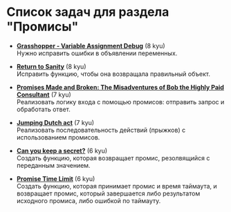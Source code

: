 # Список задач для раздела "Промисы"

- [**Grasshopper - Variable Assignment Debug**](https://www.codewars.com/kata/5612e743cab69fec6d000077) (8 kyu)  
  Нужно исправить ошибки в объявлении переменных.

- [**Return to Sanity**](https://www.codewars.com/kata/514a7ac1a33775cbb500001e) (8 kyu)  
  Исправить функцию, чтобы она возвращала правильный объект.

- [**Promises Made and Broken: The Misadventures of Bob the Highly Paid Consultant**](https://www.codewars.com/kata/587593285448632b8d000143) (7 kyu)  
  Реализовать логику входа с помощью промисов: отправить запрос и обработать ответ.

- [**Jumping Dutch act**](https://www.codewars.com/kata/570bcd9715944a2c8e000009) (7 kyu)  
  Реализовать последовательность действий (прыжков) с использованием промисов.

- [**Can you keep a secret?**](https://www.codewars.com/kata/5351b35ebaeb67f9110012d2) (6 kyu)  
  Создать функцию, которая возвращает промис, резолвящийся с переданным значением.

- [**Promise Time Limit**](https://www.codewars.com/kata/5b61d6ef07a266d40b000097) (6 kyu)  
  Создать функцию, которая принимает промис и время таймаута, и возвращает промис, который завершается либо результатом исходного промиса, либо ошибкой по таймауту.
